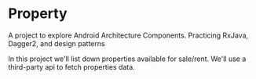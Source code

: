 # Property
A project to explore Android Architecture Components. Practicing RxJava, Dagger2, and design patterns

In this project we'll list down properties available for sale/rent. We'll use a third-party api to fetch properties data.
